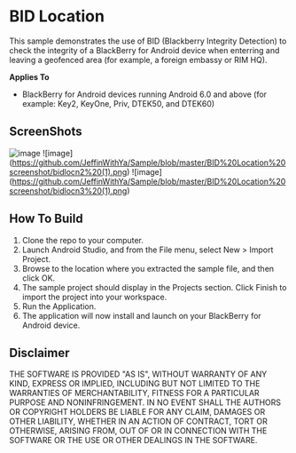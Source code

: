 # BID Location

This sample demonstrates the use of BID (Blackberry Integrity Detection) to check the integrity of a BlackBerry for Android device when enterring and leaving a geofenced area (for example, a foreign embassy or RIM HQ).

**Applies To**
* BlackBerry for Android devices running Android 6.0 and above (for example: Key2, KeyOne, Priv, DTEK50, and DTEK60)

## ScreenShots ##

![image](https://github.com/JeffinWithYa/Sample/blob/master/BID%20Location%20screenshot/bidlocn1%20(1).png) 
![image] (https://github.com/JeffinWithYa/Sample/blob/master/BID%20Location%20screenshot/bidlocn2%20(1).png) 
![image] (https://github.com/JeffinWithYa/Sample/blob/master/BID%20Location%20screenshot/bidlocn3%20(1).png)

## How To Build ##

1. Clone the repo to your computer.
2. Launch Android Studio, and from the File menu, select New > Import Project.
3. Browse to the location where you extracted the sample file, and then click OK.
4. The sample project should display in the Projects section. Click Finish to import the project into your workspace.
5. Run the Application.
6. The application will now install and launch on your BlackBerry for Android device.

## Disclaimer ##

THE SOFTWARE IS PROVIDED "AS IS", WITHOUT WARRANTY OF ANY KIND, EXPRESS OR IMPLIED, INCLUDING BUT NOT LIMITED TO THE WARRANTIES OF MERCHANTABILITY, FITNESS FOR A PARTICULAR PURPOSE AND NONINFRINGEMENT. IN NO EVENT SHALL THE AUTHORS OR COPYRIGHT HOLDERS BE LIABLE FOR ANY CLAIM, DAMAGES OR OTHER LIABILITY, WHETHER IN AN ACTION OF CONTRACT, TORT OR OTHERWISE, ARISING FROM, OUT OF OR IN CONNECTION WITH THE SOFTWARE OR THE USE OR OTHER DEALINGS IN THE SOFTWARE.
